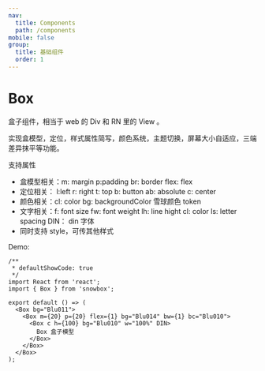 ```yaml
---
nav:
  title: Components
  path: /components
mobile: false
group:
  title: 基础组件
  order: 1
---
```


# Box

盒子组件，相当于 web 的 Div 和 RN 里的 View 。

实现盒模型，定位，样式属性简写，颜色系统，主题切换，屏幕大小自适应，三端差异抹平等功能。

支持属性

- 盒模型相关：m: margin p:padding br: border flex: flex
- 定位相关： l:left r: right t: top b: button ab: absolute c: center
- 颜色相关：cl: color bg: backgroundColor 雪球颜色 token
- 文字相关：f: font size fw: font weight lh: line hight cl: color ls: letter spacing DIN： din 字体
- 同时支持 style，可传其他样式

Demo:

```tsx
/**
 * defaultShowCode: true
 */
import React from 'react';
import { Box } from 'snowbox';

export default () => (
  <Box bg="Blu011">
    <Box m={20} p={20} flex={1} bg="Blu014" bw={1} bc="Blu010">
      <Box c h={100} bg="Blu010" w="100%" DIN>
        Box 盒子模型
      </Box>
    </Box>
  </Box>
);
```

<API></API>
